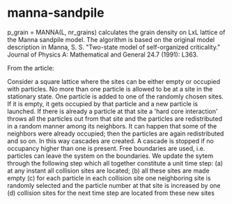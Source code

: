 # manna-sandpile
p_grain = MANNA(L, nr_grains) calculates the grain density on LxL lattice of the Manna sandpile model. The algorithm is based on the original model description in Manna, S. S. "Two-state model of self-organized criticality." Journal of Physics A: Mathematical and General 24.7 (1991): L363.

From the article:

Consider a square lattice where the sites can be either empty or occupied with particles. No more than one particle is allowed to be at a site in the stationary state. One particle is added to one of the randomly chosen sites. If it is empty, it gets occupied by that particle and a new particle is launched. If there is already a particle at that site a 'hard core interaction' throws all the particles out from that site and the particles are redistributed in a random manner among its neighbors. It can happen that some of the neighbors were already occupied; then the particles are again redistributed and so on. In this way cascades are created. A cascade is stopped if no occupancy higher than one is present. Free boundaries are used, i.e. particles can leave the system on the boundaries. We update the sytem through the following step which all together constitute a unit time step:
(a) at any instant all collision sites are located;
(b) all these sites are made empty
(c) for each particle in each collision site one neighboring site is randomly selected and the particle number at that site is increased by one
(d) collision sites for the next time step are located from these new sites
